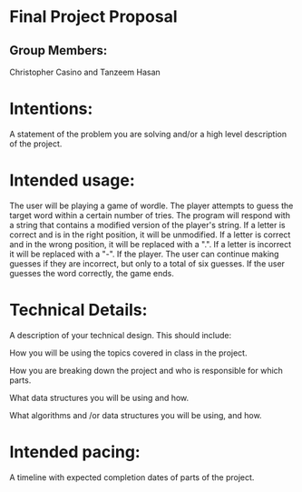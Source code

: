 # Final Project Proposal

## Group Members:

Christopher Casino and Tanzeem Hasan

# Intentions:

A statement of the problem you are solving and/or a high level description of the project.

# Intended usage:

The user will be playing a game of wordle. The player attempts to guess the target word within a certain number of tries. The program will respond with a string that contains a modified version of the player's string. If a letter is correct and is in the right position, it will be unmodified. If a letter is correct and in the wrong position, it will be replaced with a ".". If a letter is incorrect it will be replaced with a "-". If the player. The user can continue making guesses if they are incorrect, but only to a total of six guesses. If the user guesses the word correctly, the game ends.

# Technical Details:

A description of your technical design. This should include:

How you will be using the topics covered in class in the project.

How you are breaking down the project and who is responsible for which parts.

What data structures you will be using and how.

What algorithms and /or data structures you will be using, and how.

# Intended pacing:

A timeline with expected completion dates of parts of the project.
